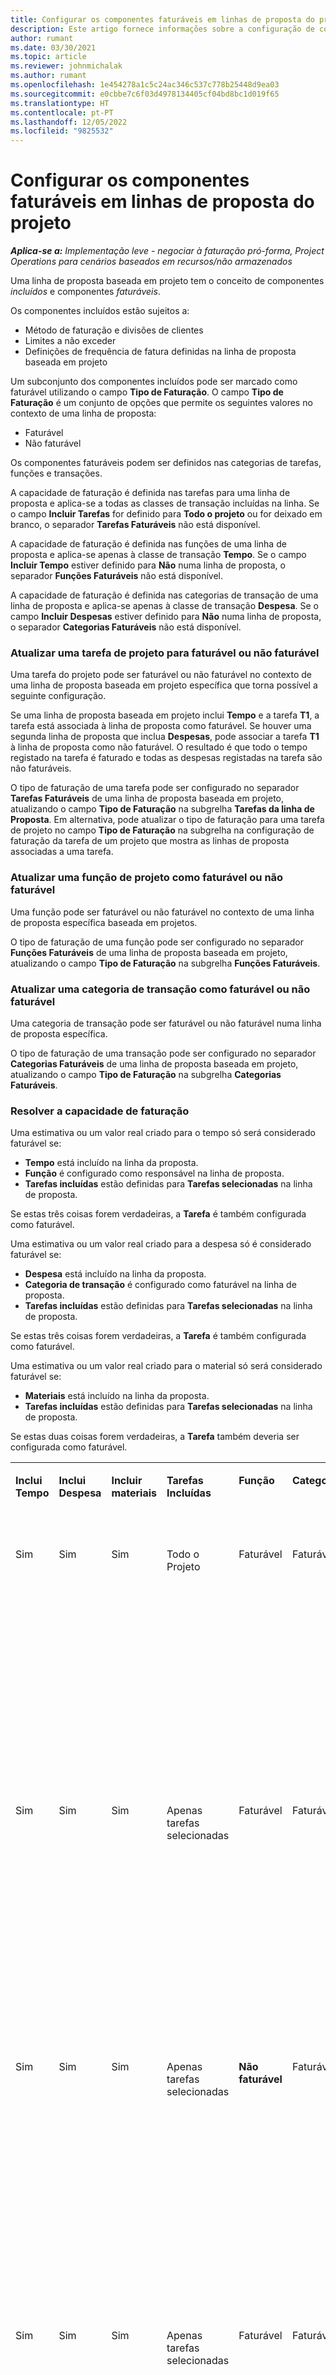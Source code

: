 ```yaml
---
title: Configurar os componentes faturáveis em linhas de proposta do projeto
description: Este artigo fornece informações sobre a configuração de componentes faturáveis e não faturáveis numa linha de proposta baseada em projetos.
author: rumant
ms.date: 03/30/2021
ms.topic: article
ms.reviewer: johnmichalak
ms.author: rumant
ms.openlocfilehash: 1e454278a1c5c24ac346c537c778b25448d9ea03
ms.sourcegitcommit: e0cbbe7c6f03d4978134405cf04bd8bc1d019f65
ms.translationtype: HT
ms.contentlocale: pt-PT
ms.lasthandoff: 12/05/2022
ms.locfileid: "9825532"
---
```

# <a name="configure-chargeable-components-on-project-quote-lines"></a>Configurar os componentes faturáveis em linhas de proposta do projeto

_**Aplica-se a:** Implementação leve - negociar à faturação pró-forma, Project Operations para cenários baseados em recursos/não armazenados_

Uma linha de proposta baseada em projeto tem o conceito de componentes *incluídos* e componentes *faturáveis*.

Os componentes incluídos estão sujeitos a:

  - Método de faturação e divisões de clientes
  - Limites a não exceder 
  - Definições de frequência de fatura definidas na linha de proposta baseada em projeto

Um subconjunto dos componentes incluídos pode ser marcado como faturável utilizando o campo **Tipo de Faturação**. O campo **Tipo de Faturação** é um conjunto de opções que permite os seguintes valores no contexto de uma linha de proposta:

  - Faturável
  - Não faturável

Os componentes faturáveis podem ser definidos nas categorias de tarefas, funções e transações.

A capacidade de faturação é definida nas tarefas para uma linha de proposta e aplica-se a todas as classes de transação incluídas na linha. Se o campo **Incluir Tarefas** for definido para **Todo o projeto** ou for deixado em branco, o separador **Tarefas Faturáveis** não está disponível.

A capacidade de faturação é definida nas funções de uma linha de proposta e aplica-se apenas à classe de transação **Tempo**. Se o campo **Incluir Tempo** estiver definido para **Não** numa linha de proposta, o separador **Funções Faturáveis** não está disponível.

A capacidade de faturação é definida nas categorias de transação de uma linha de proposta e aplica-se apenas à classe de transação **Despesa**. Se o campo **Incluir Despesas** estiver definido para **Não** numa linha de proposta, o separador **Categorias Faturáveis** não está disponível.

### <a name="update-a-project-task-to-be-chargeable-or-non-chargeable"></a>Atualizar uma tarefa de projeto para faturável ou não faturável

Uma tarefa do projeto pode ser faturável ou não faturável no contexto de uma linha de proposta baseada em projeto específica que torna possível a seguinte configuração.

Se uma linha de proposta baseada em projeto inclui **Tempo** e a tarefa **T1**, a tarefa está associada à linha de proposta como faturável. Se houver uma segunda linha de proposta que inclua **Despesas**, pode associar a tarefa **T1** à linha de proposta como não faturável. O resultado é que todo o tempo registado na tarefa é faturado e todas as despesas registadas na tarefa são não faturáveis.

O tipo de faturação de uma tarefa pode ser configurado no separador **Tarefas Faturáveis** de uma linha de proposta baseada em projeto, atualizando o campo **Tipo de Faturação** na subgrelha **Tarefas da linha de Proposta**. Em alternativa, pode atualizar o tipo de faturação para uma tarefa de projeto no campo **Tipo de Faturação** na subgrelha na configuração de faturação da tarefa de um projeto que mostra as linhas de proposta associadas a uma tarefa.

### <a name="update-a-role-to-be-chargeable-or-non-chargeable"></a>Atualizar uma função de projeto como faturável ou não faturável

Uma função pode ser faturável ou não faturável no contexto de uma linha de proposta específica baseada em projetos.

O tipo de faturação de uma função pode ser configurado no separador **Funções Faturáveis** de uma linha de proposta baseada em projeto, atualizando o campo **Tipo de Faturação** na subgrelha **Funções Faturáveis**.

### <a name="update-a-transaction-category-to-be-chargeable-or-non-chargeable"></a>Atualizar uma categoria de transação como faturável ou não faturável

Uma categoria de transação pode ser faturável ou não faturável numa linha de proposta específica.

O tipo de faturação de uma transação pode ser configurado no separador **Categorias Faturáveis** de uma linha de proposta baseada em projeto, atualizando o campo **Tipo de Faturação** na subgrelha **Categorias Faturáveis**.

### <a name="resolve-chargeability"></a>Resolver a capacidade de faturação
Uma estimativa ou um valor real criado para o tempo só será considerado faturável se:

   - **Tempo** está incluído na linha da proposta.
   - **Função** é configurado como responsável na linha de proposta.
   - **Tarefas incluídas** estão definidas para **Tarefas selecionadas** na linha de proposta. 

Se estas três coisas forem verdadeiras, a **Tarefa** é também configurada como faturável. 

Uma estimativa ou um valor real criado para a despesa só é considerado faturável se: 

   - **Despesa** está incluído na linha da proposta.
   - **Categoria de transação** é configurado como faturável na linha de proposta.
   - **Tarefas incluídas** estão definidas para **Tarefas selecionadas** na linha de proposta.

Se estas três coisas forem verdadeiras, a **Tarefa** é também configurada como faturável. 

Uma estimativa ou um valor real criado para o material só será considerado faturável se:

   - **Materiais** está incluído na linha da proposta.
   - **Tarefas incluídas** estão definidas para **Tarefas selecionadas** na linha de proposta.

Se estas duas coisas forem verdadeiras, a **Tarefa** também deveria ser configurada como faturável. 


<table border="0" cellspacing="0" cellpadding="0">
    <tbody>
        <tr>
            <td width="70" valign="top">
                <p>
                    <strong>Inclui Tempo</strong>
                </p>
            </td>
            <td width="78" valign="top">
                <p>
                    <strong>Inclui Despesa</strong>
                    <strong></strong>
                </p>
            </td>
            <td width="63" valign="top">
                <p>
                    <strong>Incluir materiais</strong>
                    <strong></strong>
                </p>
            </td>
            <td width="75" valign="top">
                <p>
                    <strong>Tarefas Incluídas</strong>
                    <strong></strong>
                </p>
            </td>
            <td width="65" valign="top">
                <p>
                    <strong>Função</strong>
                    <strong></strong>
                </p>
            </td>
            <td width="70" valign="top">
                <p>
                    <strong>Categoria</strong>
                    <strong></strong>
                </p>
            </td>
            <td width="65" valign="top">
                <p>
                    <strong>Tarefa</strong>
                    <strong></strong>
                </p>
            </td>
            <td width="350" valign="top">
                <p>
                    <strong>Impacto da possível faturação</strong>
                </p>
            </td>
        </tr>
        <tr>
            <td width="70" valign="top">
                <p>
Sim </p>
            </td>
            <td width="78" valign="top">
                <p>
Sim </p>
            </td>
            <td width="63" valign="top">
                <p>
Sim </p>
            </td>
            <td width="75" valign="top">
                <p>
Todo o Projeto </p>
            </td>
            <td width="65" valign="top">
                <p>
Faturável </p>
            </td>
            <td width="70" valign="top">
                <p>
Faturável </p>
            </td>
            <td width="65" valign="top">
                <p>
Não pode ser definido </p>
            </td>
            <td width="350" valign="top">
                <p>
Faturação num valor real de tempo: Faturável </p>
                <p>
Tipo de faturação em valor real de despesas: Faturável </p>
                <p>
Tipo de faturação em valor real de material: Faturável </p>
            </td>
        </tr>
        <tr>
            <td width="70" valign="top">
                <p>
Sim </p>
            </td>
            <td width="78" valign="top">
                <p>
Sim </p>
            </td>
            <td width="63" valign="top">
                <p>
Sim </p>
            </td>
            <td width="75" valign="top">
                <p>
Apenas tarefas selecionadas </p>
            </td>
            <td width="65" valign="top">
                <p>
Faturável </p>
            </td>
            <td width="70" valign="top">
                <p>
Faturável </p>
            </td>
            <td width="65" valign="top">
                <p>
Faturável </p>
            </td>
            <td width="350" valign="top">
                <p>
Faturação num valor real de tempo: Faturável </p>
                <p>
Tipo de faturação em valor real de despesas: Faturável </p>
                <p>
Tipo de faturação em valor real de material: Faturável </p>
            </td>
        </tr>
        <tr>
            <td width="70" valign="top">
                <p>
Sim </p>
            </td>
            <td width="78" valign="top">
                <p>
Sim </p>
            </td>
            <td width="63" valign="top">
                <p>
Sim </p>
            </td>
            <td width="75" valign="top">
                <p>
Apenas tarefas selecionadas </p>
            </td>
            <td width="65" valign="top">
                <p>
                    <strong>Não faturável</strong>
                </p>
            </td>
            <td width="70" valign="top">
                <p>
Faturável </p>
            </td>
            <td width="65" valign="top">
                <p>
Faturável </p>
            </td>
            <td width="350" valign="top">
                <p>
Faturação num valor real de tempo: <strong>Não faturável</strong>
                </p>
                <p>
Tipo de faturação em valor real de despesas: Faturável </p>
                <p>
Tipo de faturação em valor real de material: Faturável </p>
            </td>
        </tr>
        <tr>
            <td width="70" valign="top">
                <p>
Sim </p>
            </td>
            <td width="78" valign="top">
                <p>
Sim </p>
            </td>
            <td width="63" valign="top">
                <p>
Sim </p>
            </td>
            <td width="75" valign="top">
                <p>
Apenas tarefas selecionadas </p>
            </td>
            <td width="65" valign="top">
                <p>
Faturável </p>
            </td>
            <td width="70" valign="top">
                <p>
Faturável </p>
            </td>
            <td width="65" valign="top">
                <p>
                    <strong>Não faturável</strong>
                </p>
            </td>
            <td width="350" valign="top">
                <p>
Faturação num valor real de tempo: <strong>Não faturável</strong>
                </p>
                <p>
Tipo de faturação em valor real de despesas: <strong>Não faturável</strong>
                </p>
                <p>
Tipo de faturação em valor real de material: <strong>Não faturável</strong>
                </p>
            </td>
        </tr>
        <tr>
            <td width="70" valign="top">
                <p>
Sim </p>
            </td>
            <td width="78" valign="top">
                <p>
Sim </p>
            </td>
            <td width="63" valign="top">
                <p>
Sim </p>
            </td>
            <td width="75" valign="top">
                <p>
Apenas tarefas selecionadas </p>
            </td>
            <td width="65" valign="top">
                <p>
                    <strong>Não faturável</strong>
                </p>
            </td>
            <td width="70" valign="top">
                <p>
Faturável </p>
            </td>
            <td width="65" valign="top">
                <p>
                    <strong>Não faturável</strong>
                </p>
            </td>
            <td width="350" valign="top">
                <p>
Faturação num valor real de tempo: <strong>Não faturável</strong>
                </p>
                <p>
Tipo de faturação em valor real de despesas: <strong>Não faturável</strong>
                </p>
                <p>
Tipo de faturação em valor real de material: <strong> Não faturável</strong>
                </p>
            </td>
        </tr>
        <tr>
            <td width="70" valign="top">
                <p>
Sim </p>
            </td>
            <td width="78" valign="top">
                <p>
Sim </p>
            </td>
            <td width="63" valign="top">
                <p>
Sim </p>
            </td>
            <td width="75" valign="top">
                <p>
Apenas tarefas selecionadas </p>
            </td>
            <td width="65" valign="top">
                <p>
                    <strong>Não faturável</strong>
                </p>
            </td>
            <td width="70" valign="top">
                <p>
                    <strong>Não faturável</strong>
                </p>
            </td>
            <td width="65" valign="top">
                <p>
Faturável </p>
            </td>
            <td width="350" valign="top">
                <p>
Faturação num valor real de tempo: <strong>Não faturável</strong>
                </p>
                <p>
Tipo de faturação em valor real de despesas: <strong> Não faturável</strong>
                </p>
                <p>
Tipo de faturação em valor real de material: Faturável </p>
            </td>
        </tr>
        <tr>
            <td width="70" valign="top">
                <p>
                    <strong>No</strong>
                </p>
            </td>
            <td width="78" valign="top">
                <p>
Sim </p>
            </td>
            <td width="63" valign="top">
                <p>
Sim </p>
            </td>
            <td width="75" valign="top">
                <p>
Todo o Projeto </p>
            </td>
            <td width="65" valign="top">
                <p>
Não pode ser definido </p>
            </td>
            <td width="70" valign="top">
                <p>
                    <strong>Faturável</strong>
                </p>
            </td>
            <td width="65" valign="top">
                <p>
Não pode ser definido </p>
            </td>
            <td width="350" valign="top">
                <p>
Faturação num valor real de tempo: <strong>Não disponível</strong>
                </p>
                <p>
Tipo de faturação em valor real de despesas: Faturável </p>
                <p>
Tipo de faturação em valor real de material: Faturável </p>
            </td>
        </tr>
        <tr>
            <td width="70" valign="top">
                <p>
                    <strong>No</strong>
                </p>
            </td>
            <td width="78" valign="top">
                <p>
Sim </p>
            </td>
            <td width="63" valign="top">
                <p>
Sim </p>
            </td>
            <td width="75" valign="top">
                <p>
Todo o Projeto </p>
            </td>
            <td width="65" valign="top">
                <p>
Não pode ser definido </p>
            </td>
            <td width="70" valign="top">
                <p>
                    <strong>Não faturável</strong>
                </p>
            </td>
            <td width="65" valign="top">
                <p>
Não pode ser definido </p>
            </td>
            <td width="350" valign="top">
                <p>
Faturação num valor real de tempo: <strong>Não disponível</strong>
                </p>
                <p>
Tipo de faturação em valor real de despesas: <strong> Não faturável</strong>
                </p>
                <p>
Tipo de faturação em valor real de material: Faturável </p>
            </td>
        </tr>
        <tr>
            <td width="70" valign="top">
                <p>
Sim </p>
            </td>
            <td width="78" valign="top">
                <p>
                    <strong>No</strong>
                </p>
            </td>
            <td width="63" valign="top">
                <p>
Sim </p>
            </td>
            <td width="75" valign="top">
                <p>
Todo o Projeto </p>
            </td>
            <td width="65" valign="top">
                <p>
Faturável </p>
            </td>
            <td width="70" valign="top">
                <p>
Não pode ser definido </p>
            </td>
            <td width="65" valign="top">
                <p>
Não pode ser definido </p>
            </td>
            <td width="350" valign="top">
                <p>
Faturação num valor real de tempo: Faturável </p>
                <p>
Tipo de faturação em valor real de despesas:<strong> Não disponível</strong>
                </p>
                <p>
Tipo de faturação em valor real de material: Faturável </p>
            </td>
        </tr>
        <tr>
            <td width="70" valign="top">
                <p>
Sim </p>
            </td>
            <td width="78" valign="top">
                <p>
                    <strong>No</strong>
                </p>
            </td>
            <td width="63" valign="top">
                <p>
Sim </p>
            </td>
            <td width="75" valign="top">
                <p>
Todo o Projeto </p>
            </td>
            <td width="65" valign="top">
                <p>
                    <strong>Não faturável</strong>
                </p>
            </td>
            <td width="70" valign="top">
                <p>
Não pode ser definido </p>
            </td>
            <td width="65" valign="top">
                <p>
Não pode ser definido </p>
            </td>
            <td width="350" valign="top">
                <p>
Faturação num valor real de tempo: <strong>Não faturável </strong>
                </p>
                <p>
Tipo de faturação em valor real de despesas:<strong> Não disponível</strong>
                </p>
                <p>
Tipo de faturação em valor real de material: Faturável </p>
            </td>
        </tr>
        <tr>
            <td width="70" valign="top">
                <p>
Sim </p>
            </td>
            <td width="78" valign="top">
                <p>
Sim </p>
            </td>
            <td width="63" valign="top">
                <p>
                    <strong>No</strong>
                </p>
            </td>
            <td width="75" valign="top">
                <p>
Todo o Projeto </p>
            </td>
            <td width="65" valign="top">
                <p>
Faturável </p>
            </td>
            <td width="70" valign="top">
                <p>
Faturável </p>
            </td>
            <td width="65" valign="top">
                <p>
Não pode ser definido </p>
            </td>
            <td width="350" valign="top">
                <p>
Faturação num valor real de tempo: Faturável </p>
                <p>
Tipo de faturação em valor real de despesas: Faturável </p>
                <p>
Tipo de faturação em valor real de material: <strong> Não disponível</strong>
                </p>
            </td>
        </tr>
        <tr>
            <td width="70" valign="top">
                <p>
Sim </p>
            </td>
            <td width="78" valign="top">
                <p>
Sim </p>
            </td>
            <td width="63" valign="top">
                <p>
                    <strong>No</strong>
                </p>
            </td>
            <td width="75" valign="top">
                <p>
Todo o Projeto </p>
            </td>
            <td width="65" valign="top">
                <p>
                    <strong>Não faturável</strong>
                </p>
            </td>
            <td width="70" valign="top">
                <p>
                    <strong>Não faturável</strong>
                </p>
            </td>
            <td width="65" valign="top">
                <p>
Não pode ser definido </p>
            </td>
            <td width="350" valign="top">
                <p>
Faturação num valor real de tempo: <strong>Não faturável </strong>
                </p>
                <p>
Tipo de faturação em valor real de despesas:<strong> Não faturável </strong>
                </p>
                <p>
Tipo de faturação em valor real de material:<strong> Não disponível</strong>
                </p>
            </td>
        </tr>
    </tbody>
</table>



[!INCLUDE[footer-include](../../includes/footer-banner.md)]
